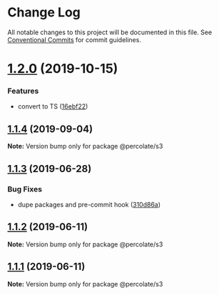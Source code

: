 # Change Log

All notable changes to this project will be documented in this file.
See [Conventional Commits](https://conventionalcommits.org) for commit guidelines.

# [1.2.0](https://github.com/percolate/blend/tree/master/pkgs/s3/compare/@percolate/s3@1.1.4...@percolate/s3@1.2.0) (2019-10-15)


### Features

* convert to TS ([16ebf22](https://github.com/percolate/blend/tree/master/pkgs/s3/commit/16ebf2204dbdc2cadbf1920f2005dd9a21217292))





## [1.1.4](https://github.com/percolate/blend/tree/master/pkgs/s3/compare/@percolate/s3@1.1.3...@percolate/s3@1.1.4) (2019-09-04)

**Note:** Version bump only for package @percolate/s3





## [1.1.3](https://github.com/percolate/blend/tree/master/pkgs/s3/compare/@percolate/s3@1.1.2...@percolate/s3@1.1.3) (2019-06-28)


### Bug Fixes

* dupe packages and pre-commit hook ([310d86a](https://github.com/percolate/blend/tree/master/pkgs/s3/commit/310d86a))





## [1.1.2](https://github.com/percolate/blend/tree/master/pkgs/s3/compare/@percolate/s3@1.1.1...@percolate/s3@1.1.2) (2019-06-11)

**Note:** Version bump only for package @percolate/s3





## [1.1.1](https://github.com/percolate/blend/tree/master/pkgs/s3/compare/@percolate/s3@1.1.0...@percolate/s3@1.1.1) (2019-06-11)

**Note:** Version bump only for package @percolate/s3
